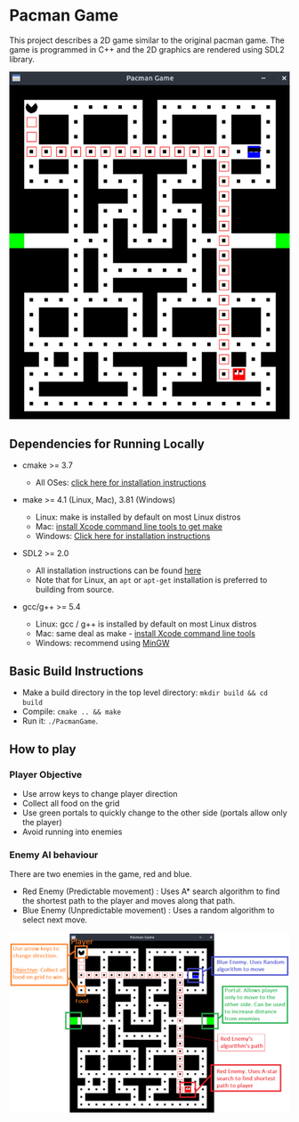 # Pacman Game
This project describes a 2D game similar to the original pacman game. The game is programmed in C++ and the 2D graphics are rendered using SDL2 library.

<img src="run.png"/>

## Dependencies for Running Locally
* cmake >= 3.7
  * All OSes: [click here for installation instructions](https://cmake.org/install/)

* make >= 4.1 (Linux, Mac), 3.81 (Windows)
  * Linux: make is installed by default on most Linux distros
  * Mac: [install Xcode command line tools to get make](https://developer.apple.com/xcode/features/)
  * Windows: [Click here for installation instructions](http://gnuwin32.sourceforge.net/packages/make.htm)

* SDL2 >= 2.0
  * All installation instructions can be found [here](https://wiki.libsdl.org/Installation)
  * Note that for Linux, an `apt` or `apt-get` installation is preferred to building from source.
  
* gcc/g++ >= 5.4
  * Linux: gcc / g++ is installed by default on most Linux distros
  * Mac: same deal as make - [install Xcode command line tools](https://developer.apple.com/xcode/features/)
  * Windows: recommend using [MinGW](http://www.mingw.org/)

## Basic Build Instructions
* Make a build directory in the top level directory: `mkdir build && cd build`
* Compile: `cmake .. && make`
* Run it: `./PacmanGame`.

## How to play
### Player Objective
* Use arrow keys to change player direction
* Collect all food on the grid
* Use green portals to quickly change to the other side (portals allow only the player)
* Avoid running into enemies

### Enemy AI behaviour
There are two enemies in the game, red and blue.
* Red Enemy (Predictable movement) : Uses A* search algorithm to find the shortest path to the player and moves along that path.
* Blue Enemy (Unpredictable movement) : Uses a random algorithm to select next move.

<img src="howto.png"/>